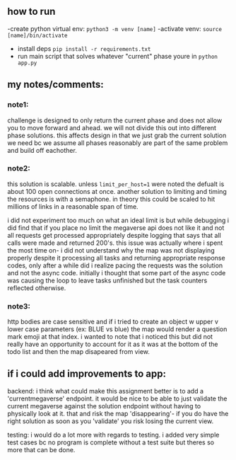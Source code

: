 ## how to run

 -create python virtual env:
 `python3 -m venv [name]`
 -activate venv:
`source [name]/bin/activate`
- install deps
`pip install -r requirements.txt`
- run main script that solves whatever "current" phase youre in
`python app.py`


## my notes/comments:


### note1: 
challenge is designed to only return the current phase and does not allow you to move forward and ahead. we will not divide this out into different phase solutions. this affects design in that we just grab the current solution we need bc we assume all phases reasonably are part of the same problem and build off eachother. 

### note2: 
this solution is scalable. unless `limit_per_host=1` were noted the defualt is about 100 open connections at once. another solution to limiting and timing the resources is with a semaphone. in theory this could be scaled to hit millions of links in a reasonable span of time.

i did not experiment too much on what an ideal limit is but while debugging i did find that if you place no limit the megaverse api does not like it and not all requests get processed appropriately despite logging that says that all calls were made and returned 200's. this issue was actually where i spent the most time on- i did not understand why the map was not displaying properly despite it processing all tasks and returning appropriate response codes, only after a while did i realize pacing the requests was the solution and not the async code. initially i thought that some part of the async code was causing the loop to leave tasks unfinished but the task counters reflected otherwise. 

### note3:
http bodies are case sensitive and if i tried to create an object w upper v lower case parameters (ex: BLUE vs blue) the map would render a question mark emoji at that index. i wanted to note that i noticed this but did not really have an opportunity to account for it as it was at the bottom of the todo list and then the map disapeared from view. 

## if i could add improvements to app:

backend: i think what could make this assignment better is to add a 'currentmegaverse' endpoint. it would be nice to be able to just validate the current megaverse against the solution endpoint without having to physically look at it. that and risk the map 'disappearing'- if you do have the right solution as soon as you 'validate' you risk losing the current view. 


testing: i would do a lot more with regards to testing. i added very simple test cases bc no program is complete without a test suite but theres so more that can be done.   




